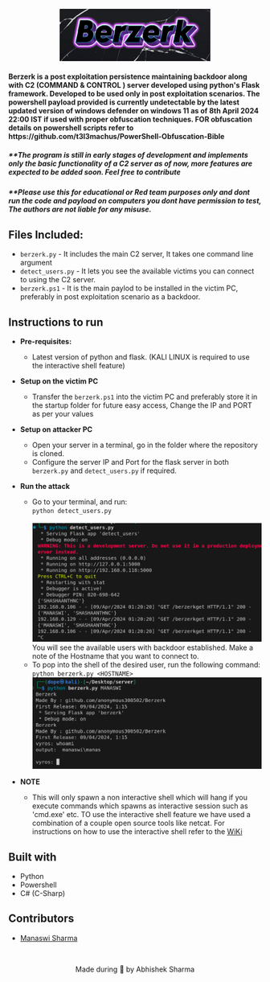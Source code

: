 
<p align = "center"><img src = "Sample_berzerk_photos/logo.png" width = "300"></p>
 <p align="left">
	<h4 align="left"> Berzerk is a post exploitation persistence maintaining backdoor along with C2 (COMMAND &amp; CONTROL ) server developed using python's Flask framework. Developed to be used only in post exploitation scenarios. The powershell payload provided is currently undetectable by the latest updated version of windows defender on windows 11 as of 8th April 2024 22:00 IST if used with proper obfuscation techniques. 
FOR obfuscation details on powershell scripts refer to https://github.com/t3l3machus/PowerShell-Obfuscation-Bible 
<h4></p>
<p>
<h5 align = "left"> **The program is still in early stages of development and implements only the basic functionality of a C2 server as of now, more features are expected to be added soon. Feel free to contribute</h5>
</p>
<p>
<h5 align = "left"> **Please use this for educational or Red team purposes only and dont run the code and payload on computers you dont have permission to test, The authors are not liable for any misuse.</h5>
</p>

## Files Included:
- `berzerk.py` - It includes the main C2 server, It takes one command line argument
- `detect_users.py` - It lets you see the available victims you can connect to using the C2 server.
- `berzerk.ps1` - It is the main paylod to be installed in the victim PC, preferably in post exploitation scenario as a backdoor.

## Instructions to run
* __Pre-requisites:__
	-  Latest version of python and flask. (KALI LINUX is required to use the interactive shell feature)

* __Setup on the victim PC__
	- Transfer the `berzerk.ps1` into the victim PC and preferably store it in the startup folder for future easy access, Change the IP and PORT as per your values

* __Setup on attacker PC__
  - Open your server in a terminal, go in the folder where the repository is cloned.
  - Configure the server IP and Port for the flask server in both `berzerk.py` and `detect_users.py` if required.
* __Run the attack__
     - Go to your terminal, and run:
     <br>```python detect_users.py```<br>
     <br><img src = "Sample_berzerk_photos/available users.png" width = "500"><br>
     You will see the available users with backdoor established. Make a note of the Hostname that you want to connect to.<br>
     - To pop into the shell of the desired user, run the following command:
        ```python berzerk.py <HOSTNAME>```
	<br><img src = "Sample_berzerk_photos/shell.png" width = "500"><br>

 * __NOTE__
      - This will only spawn a non interactive shell which will hang if you execute commands which spawns as interactive session such as 'cmd.exe' etc. TO use the interactive shell feature we have used a combination of a couple open source tools like netcat. For instructions on how to use the interactive shell refer to the [WiKi](https://github.com/anonymous300502/Berzerk/wiki)

## Built with
- Python
- Powershell
- C# (C-Sharp)

## Contributors
* [Manaswi Sharma](https://github.com/manaswii)

<br>
<p align="center">
	Made during 🌙 by Abhishek Sharma
</p>
